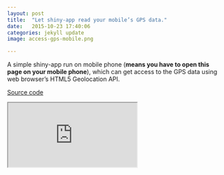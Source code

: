 ```yaml
---
layout: post
title:  "Let shiny-app read your mobile’s GPS data."
date:   2015-10-23 17:40:06
categories: jekyll update
image: access-gps-mobile.png

---
```



A simple shiny-app run on mobile phone (**means you have to open this page on your mobile phone**), which can get access to the GPS data using web browser’s HTML5 Geolocation API.

[Source code](https://github.com/shinysolutions/mobileGPS)

<iframe src="http://82.164.5.46:3838/geoLocation/"></iframe><br>

